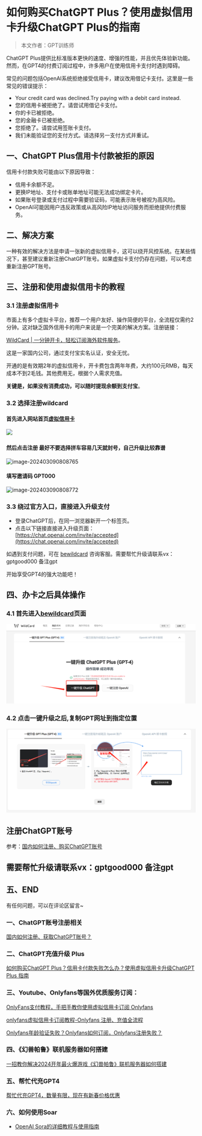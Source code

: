 # 如何购买ChatGPT Plus？使用虚拟信用卡升级ChatGPT Plus的指南
> 本文作者：GPT训练师


ChatGPT Plus提供比标准版本更快的速度、增强的性能，并且优先体验新功能。然而，在GPT4的付费订阅过程中，许多用户在使用信用卡支付时遇到障碍。

常见的问题包括OpenAI系统拒绝接受信用卡，建议改用借记卡支付。这里是一些常见的错误提示：

+   Your credit card was declined.Try paying with a debit card instead.
+   您的信用卡被拒绝了。请尝试用借记卡支付。
+   你的卡已被拒绝。
+   您的金融卡已被拒绝。
+   您拒绝了。请尝试用签账卡支付。
+   我们未能验证您的支付方式。请选择另一支付方式并重试。

## 一、ChatGPT Plus信用卡付款被拒的原因

信用卡付款失败可能由以下原因导致：

+   信用卡余额不足。
+   更换IP地址、支付卡或账单地址可能无法成功绑定卡片。
+   如果账号登录或支付过程中需要验证码，可能表示账号被视为高风险。
+   OpenAI可能因用户违反政策或从高风险IP地址访问服务而拒绝提供付费服务。

## 二、解决方案

一种有效的解决方法是申请一张新的虚拟信用卡，这可以绕开风控系统。在某些情况下，甚至建议重新注册ChatGPT账号。如果虚拟卡支付仍存在问题，可以考虑重新注册GPT账号。

## 三、注册和使用虚拟信用卡的教程

### 3.1 注册虚拟信用卡

市面上有多个虚拟卡平台，推荐一个用户友好、操作简便的平台，全流程仅需约2分钟。这对缺乏国外信用卡的用户来说是一个完美的解决方案。注册链接：

[WildCard | 一分钟开卡，轻松订阅海外软件服务](https://bewildcard.com/i/GPT000)。

这是一家国内公司，通过支付宝实名认证，安全无忧。

开通的是有效期2年的虚拟信用卡，开卡费包含两年年费，大约100元RMB，每天成本不到2毛钱。其他费用无，根据个人需求充值。

**关键是，如果没有消费成功，可以随时提现余额到支付宝**。

### 3.2 选择注册wildcard

#### 首先进入网站首页[虚拟信用卡](https://bewildcard.com/i/GPT000)

![](https://gptblog.oss-cn-hangzhou.aliyuncs.com/image/202403090818516.png)

#### 然后点击注册  最好不要选择拼车容易几天就封号，自己升级比较靠谱

![image-202403090808765](https://gptblog.oss-cn-hangzhou.aliyuncs.com/image/202403090808765.png)

#### 填写邀请码  GPT000
![image-202403090808772](https://gptblog.oss-cn-hangzhou.aliyuncs.com/image/202403292044772.png)

### 3.3 绕过官方入口，直接进入升级支付

+ 登录ChatGPT后，在同一浏览器新开一个标签页。
+ 点击以下链接直接进入升级页面：[https://chat.openai.com/invite/accepted](https://chat.openai.com/invite/accepted)



如遇到支付问题，可在 [bewildcard](https://bewildcard.com/i/GPT000) 咨询客服。需要帮忙升级请联系vx：gptgood000 备注gpt

开始享受GPT4的强大功能吧！

## 四、办卡之后具体操作

### 4.1 首先进入[bewildcard](https://bewildcard.com/i/GPT000)页面

![](../.vuepress/public/1cz.png)

### 4.2 点击一键升级之后,复制GPT网址到指定位置

![](../.vuepress/public/2cz.png)

## 注册ChatGPT账号

参考：[国内如何注册、购买ChatGPT账号](/how_to_register_chatgpt)

## 需要帮忙升级请联系vx：gptgood000 备注gpt

## 五、END

有任何问题，可以在评论区留言~

### 一、ChatGPT账号注册相关

[国内如何注册、获取ChatGPT账号？](/how-to-register-chatgpt)

### 二、ChatGPT充值升级 Plus

[如何购买ChatGPT Plus？信用卡付款失败怎么办？使用虚拟信用卡升级ChatGPT Plus 指南](/how-to-payment-chatgpt)

### 三、Youtube、Onlyfans等国外优质服务订阅：

[OnlyFans支付教程，手把手教你使用虚拟信用卡订阅 Onlyfans](/onlyfans-pay)

[onlyfans虚拟信用卡订阅教程-Onlyfans 注册、充值全流程](/onlyFans-pay-methods)

[Onlyfans年龄验证失败？Onlyfans如何订阅，Onlyfans注册失败？](/onlyfans-question)

### 四、《幻兽帕鲁》联机服务器如何搭建
[一招教你解决2024开年最火爆游戏《幻兽帕鲁》联机服务器如何搭建](/palu)

### 五、帮忙代充GPT4
[帮忙代充GPT4，数量有限，现在有新春价格优惠](/helpgpt)

### 六、如何使用Soar
- [OpenAI Sora的详细教程与使用指南](/how-use-soar)

  <Vssue/>

